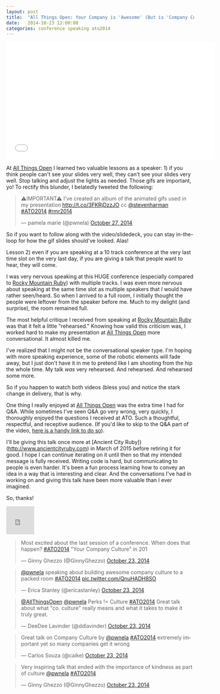 ```yaml
---
layout: post
title:  "All Things Open: Your Company is 'Awesome' (But is 'Company Culture' a lie?)"
date:   2014-10-23 12:00:00
categories: conference speaking ato2014
---
```


<iframe width="560" height="315" src="//www.youtube.com/embed/16k_GLB755s" frameborder="0" allowfullscreen></iframe>
<script async class="speakerdeck-embed" data-id="58e63ef040100132a66a02ffc51d0cae" data-ratio="1.33333333333333" src="//speakerdeck.com/assets/embed.js"></script>

At [All Things Open](http://allthingsopen.org) I learned two valuable lessons as a speaker: 1) if you think people can't see your slides very well, they can't see your slides very well. Stop talking and adjust the lights as needed. Those gifs are important, yo! To rectify this blunder, I belatedly tweeted the following:

<blockquote class="twitter-tweet" lang="en"><p>⚠IMPORTANT⚠ I&#39;ve created an album of the animated gifs used in my presentation <a href="http://t.co/3FKRjDzzJO">http://t.co/3FKRjDzzJO</a> cc <a href="https://twitter.com/stevenharman">@stevenharman</a> <a href="https://twitter.com/hashtag/ATO2014?src=hash">#ATO2014</a> <a href="https://twitter.com/hashtag/rmr2014?src=hash">#rmr2014</a></p>&mdash; pamela marie (@pwnela) <a href="https://twitter.com/pwnela/status/526747202329509888">October 27, 2014</a></blockquote> <script async src="//platform.twitter.com/widgets.js" charset="utf-8"></script>

So if you want to follow along with the video/slidedeck, you can stay in-the-loop for how the gif slides should've looked. Alas!

Lesson 2) even if you are speaking at a 10 track conference at the very last time slot on the very last day, if you are giving a talk that people want to hear, they will come. 

I was very nervous speaking at this HUGE conference (especially compared to [Rocky Mountain Ruby](http://pwnela.com/conference/speaking/rmr2014/2014/09/25/rocky-mountain-ruby-2014.html)) with multiple tracks. I was even more nervous about speaking at the same time slot as multiple speakers that *I* would have rather seen/heard. So when I arrived to a full room, I initially thought the people were leftover from the speaker before me. Much to my delight (and surprise), the room remained full.

The most helpful critique I received from speaking at [Rocky Mountain Ruby](http://pwnela.com/conference/speaking/rmr2014/2014/09/25/rocky-mountain-ruby-2014.html) was that it felt a little "rehearsed." Knowing how valid this criticism was, I worked hard to make my presentation at [All Things Open](http://allthingsopen.org) more conversational. It almost killed me. 

I've realized that I might not be the conversational speaker type. I'm hoping with more speaking experience, some of the robotic elements will fade away, but I just don't have it in me to pretend like I am shooting from the hip the whole time. My talk *was* very rehearsed. And rehearsed. And rehearsed some more.

So if you happen to watch both videos (bless you) and notice the stark change in delivery, that is why.

One thing I really enjoyed at [All Things Open](http://allthingsopen.org) was the extra time I had for Q&A. While sometimes I've seen Q&A go very wrong, very quickly, I thoroughly enjoyed the questions I received at ATO. Such a thoughtful, respectful, and receptive audience. (If you'd like to skip to the Q&A part of the video, [here is a handy link to do so](www.youtube.com/embed/16k_GLB755s)).

I'll be giving this talk once more at [Ancient City Ruby])(http://www.ancientcityruby.com) in March of 2015 before retiring it for good. I hope I can continue iterating on it until then so that my intended message is fully received. Writing code is hard, but communicating to people is even harder. It's been a fun process learning how to convey an idea in a way that is interesting and clear. And the conversations I've had in working on and giving this talk have been more valuable than I ever imagined.

So, thanks!

<iframe src="https://www.flickr.com/photos/allthingsopen/15138782533/in/set-72157649218790021/player/" width="75" height="75" frameborder="0" allowfullscreen webkitallowfullscreen mozallowfullscreen oallowfullscreen msallowfullscreen></iframe>

<blockquote class="twitter-tweet" lang="en"><p>Most excited about the last session of a conference. When does that happen? <a href="https://twitter.com/hashtag/ATO2014?src=hash">#ATO2014</a> &quot;Your Company Culture&quot; in 201</p>&mdash; Ginny Ghezzo (@GinnyGhezzo) <a href="https://twitter.com/GinnyGhezzo/status/525376461294018560">October 23, 2014</a></blockquote> <script async src="//platform.twitter.com/widgets.js" charset="utf-8"></script>

<blockquote class="twitter-tweet" lang="en"><p><a href="https://twitter.com/pwnela">@pwnela</a> speaking about building awesome company culture to a packed room <a href="https://twitter.com/hashtag/ATO2014?src=hash">#ATO2014</a> <a href="http://t.co/QnuHADH8SO">pic.twitter.com/QnuHADH8SO</a></p>&mdash; Erica Stanley (@ericastanley) <a href="https://twitter.com/ericastanley/status/525388130573357056">October 23, 2014</a></blockquote> <script async src="//platform.twitter.com/widgets.js" charset="utf-8"></script>

<blockquote class="twitter-tweet" lang="en"><p><a href="https://twitter.com/AllThingsOpen">@AllThingsOpen</a> <a href="https://twitter.com/pwnela">@pwnela</a> Perks != Culture <a href="https://twitter.com/hashtag/ATO2014?src=hash">#ATO2014</a> Great talk about what &quot;co. culture&quot; really means and what it takes to make it truly great.</p>&mdash; DeeDee Lavinder (@ddlavinder) <a href="https://twitter.com/ddlavinder/status/525389491117109248">October 23, 2014</a></blockquote> <script async src="//platform.twitter.com/widgets.js" charset="utf-8"></script>

<blockquote class="twitter-tweet" lang="en"><p>Great talk on Company Culture by <a href="https://twitter.com/pwnela">@pwnela</a> <a href="https://twitter.com/hashtag/ATO2014?src=hash">#ATO2014</a> extremely important yet so many companies get it wrong</p>&mdash; Carlos Souza (@caike) <a href="https://twitter.com/caike/status/525390967126654976">October 23, 2014</a></blockquote> <script async src="//platform.twitter.com/widgets.js" charset="utf-8"></script>

<blockquote class="twitter-tweet" lang="en"><p>Very inspiring talk that ended with the importance of kindness as part of culture <a href="https://twitter.com/pwnela">@pwnela</a> <a href="https://twitter.com/hashtag/ATO2014?src=hash">#ATO2014</a></p>&mdash; Ginny Ghezzo (@GinnyGhezzo) <a href="https://twitter.com/GinnyGhezzo/status/525387378152587264">October 23, 2014</a></blockquote> <script async src="//platform.twitter.com/widgets.js" charset="utf-8"></script>

